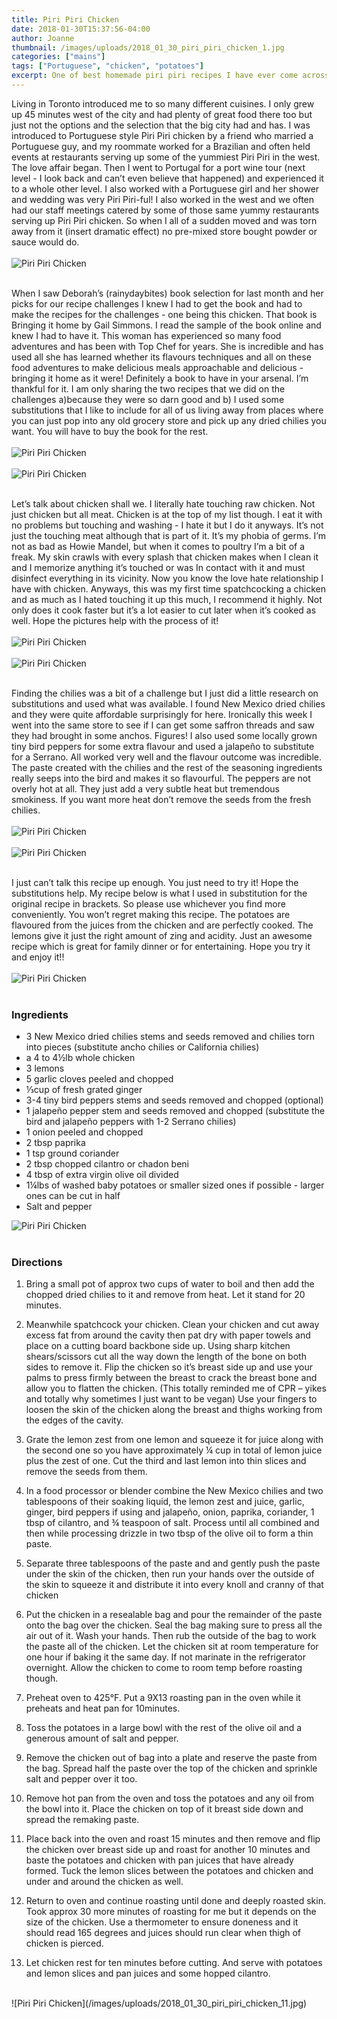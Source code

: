 ```yaml
---
title: Piri Piri Chicken
date: 2018-01-30T15:37:56-04:00
author: Joanne
thumbnail: /images/uploads/2018_01_30_piri_piri_chicken_1.jpg
categories: ["mains"]
tags: ["Portuguese", "chicken", "potatoes"]
excerpt: One of best homemade piri piri recipes I have ever come across
---
```


Living in Toronto introduced me to so many different cuisines. I only grew up 45 minutes west of the city and had plenty of great food there too but just not the options and the selection that the big city had and has. I was introduced to Portuguese style Piri Piri chicken by a friend who married a Portuguese guy, and my roommate worked for a Brazilian and often held events at restaurants serving up some of the yummiest Piri Piri in the west.  The love affair began.  Then I went to Portugal for a port wine tour (next level - I look back and can’t even believe that happened) and experienced it to a whole other level. I also worked with a Portuguese girl and her shower and wedding was very Piri Piri-ful! I also worked in the west and we often had our staff meetings catered by some of those same yummy restaurants serving up Piri Piri chicken. So when I all of a sudden moved and was torn away from it (insert dramatic effect) no pre-mixed store bought powder or sauce would do.
<br>
<br>
![Piri Piri Chicken](/images/uploads/2018_01_30_piri_piri_chicken_2.jpg)
<br>
<br>

When I saw Deborah’s (rainydaybites) book selection for last month and her picks for our recipe challenges I knew I had to get the book and had to make the recipes for the challenges - one being this chicken. That book is  Bringing it home by Gail Simmons.  I read the sample of the book online and knew I had to have it.  This woman has experienced so many food adventures and has been with Top Chef for years. She is incredible and has used all she has learned whether its flavours techniques and all on these food adventures to make delicious meals approachable and delicious - bringing it home as it were! Definitely a book to have in your arsenal. I’m thankful for it. I am only sharing the two recipes that we did on the challenges a)because they were so darn good and b) I used some substitutions that I like to include for all of us living away from places where you can just pop into any old grocery store and pick up any dried chilies you want. You will have to buy the book for the rest.
<br>
<br>
![Piri Piri Chicken](/images/uploads/2018_01_30_piri_piri_chicken_3.jpg)
<br>
<br>
![Piri Piri Chicken](/images/uploads/2018_01_30_piri_piri_chicken_4.jpg)
<br>
<br>

Let’s talk about chicken shall we. I literally hate touching raw chicken. Not just chicken but all meat. Chicken is at the top of my list though. I eat it with no problems but touching and washing - I hate it but I do it anyways. It’s not just the touching meat although that is part of it. It’s my phobia of germs.  I’m not as bad as Howie Mandel, but when it comes to poultry I’m a bit of a freak. My skin crawls with every splash that chicken makes when I clean it and I memorize anything it’s touched or was In contact with it and must disinfect everything in its vicinity.  Now you know the love hate relationship I have with chicken. Anyways, this was my first time spatchcocking a chicken and as much as I hated touching it up this much, I recommend it highly.  Not only does it cook faster but it’s a lot easier to cut later when it’s cooked as well. Hope the pictures help with the process of it!
<br>
<br>
![Piri Piri Chicken](/images/uploads/2018_01_30_piri_piri_chicken_5.jpg)
<br>
<br>
![Piri Piri Chicken](/images/uploads/2018_01_30_piri_piri_chicken_6.jpg)
<br>
<br>

Finding the chilies was a bit of a challenge but I just did a little research on substitutions and used what was available. I found New Mexico dried chilies and they were quite affordable surprisingly for here. Ironically this week I went into the same store to see if I can get some saffron threads and saw they had brought in some anchos. Figures! I also used some locally grown tiny bird peppers for some extra flavour and used a jalapeño to substitute for a Serrano. All worked very well and the flavour outcome was incredible. The paste created with the chilies and the rest of the seasoning ingredients really seeps into the bird and makes it so flavourful. The peppers are not overly hot at all.  They just add a very subtle heat but tremendous smokiness. If you want more heat don’t remove the seeds from the fresh chilies.
<br>
<br>
![Piri Piri Chicken](/images/uploads/2018_01_30_piri_piri_chicken_7.jpg)
<br>
<br>
![Piri Piri Chicken](/images/uploads/2018_01_30_piri_piri_chicken_8.jpg)
<br>
<br>

I just can’t talk this recipe up enough.  You just need to try it! Hope the substitutions help.  My recipe below is what I used in substitution for the original recipe in brackets. So please use whichever you find more conveniently. You won’t regret making this recipe.  The potatoes are flavoured from the juices from the chicken and are perfectly cooked. The lemons give it just the right amount of zing and acidity. Just an awesome recipe which is great for family dinner or for entertaining. Hope you try it and enjoy it!!
<br>
<br>
![Piri Piri Chicken](/images/uploads/2018_01_30_piri_piri_chicken_9.jpg)
<br>
<br>

### Ingredients

* 3 New Mexico dried chilies stems and seeds removed and chilies torn into pieces (substitute ancho chilies or California chilies)
* a 4 to 4&frac12;lb whole chicken
* 3 lemons
* 5 garlic cloves peeled and chopped
* &frac13;cup of fresh grated ginger
* 3-4 tiny bird peppers stems and seeds removed and chopped (optional)
* 1 jalapeño pepper stem and seeds removed and chopped (substitute the bird and jalapeño peppers with 1-2 Serrano chilies)
* 1 onion peeled and chopped
* 2 tbsp paprika
* 1 tsp ground coriander
* 2 tbsp chopped cilantro or chadon beni
* 4 tbsp of extra virgin olive oil divided
* 1&frac14;lbs of washed baby potatoes or smaller sized ones if possible - larger ones can be cut in half
* Salt and pepper  

![Piri Piri Chicken](/images/uploads/2018_01_30_piri_piri_chicken_10.jpg)
<br>
<br>

### Directions

1. Bring a small pot of approx two cups of water to boil and then add the chopped dried chilies to it and remove from heat.  Let it stand for 20 minutes.

1. Meanwhile spatchcock your chicken. Clean your chicken and cut away excess fat from around the cavity then pat dry with paper towels and place on a cutting board backbone side up. Using sharp kitchen shears/scissors cut all the way down the length of the bone on both sides to remove it. Flip the chicken so it’s breast side up and use your palms to press firmly between the breast to crack the breast bone and allow you to flatten the chicken. (This totally reminded me of CPR – yikes and totally why sometimes I just want to be vegan) Use your fingers to loosen the skin of the chicken along the breast and thighs working from the edges of the cavity.

1. Grate the lemon zest from one lemon and squeeze it for juice along with the second one so you have approximately &frac14; cup in total of lemon juice plus the zest of one. Cut the third and last lemon into thin slices and remove the seeds from them.

1. In a food processor or blender combine the New Mexico chilies and two tablespoons of their soaking liquid, the lemon zest and juice, garlic, ginger, bird peppers if using and jalapeño, onion, paprika, coriander, 1 tbsp of cilantro, and &frac34; teaspoon of salt. Process until all combined and then while processing drizzle in two tbsp of the olive oil to form a thin paste.

1. Separate three tablespoons of the paste and and gently push the paste under the skin of the chicken, then run your hands over the outside of the skin to squeeze it and distribute it into every knoll and cranny of that chicken

1. Put the chicken in a resealable bag and pour the remainder of the paste onto the bag over the chicken. Seal the bag making sure to press all the air out of it.  Wash your hands. Then rub the outside of the bag to work the paste all of the chicken. Let the chicken sit at room temperature for one hour if baking it the same day.  If not marinate in the refrigerator overnight. Allow the chicken to come to room temp before roasting though.

1. Preheat oven to 425&deg;F. Put a 9X13 roasting pan in the oven while it preheats and heat pan for 10minutes.

1. Toss the potatoes in a large bowl with the rest of the olive oil and a generous amount of salt and pepper.

1. Remove the chicken out of bag into a plate and reserve the paste from the bag.  Spread half the paste over the top of the chicken and sprinkle salt and pepper over it too.

1. Remove hot pan from  the oven and toss the potatoes and any oil from the bowl into it. Place the chicken on top of it breast side down and spread the remaking paste.

1. Place back into the oven and roast 15 minutes and then remove and flip the chicken over breast side up and roast for another 10 minutes and baste the potatoes and chicken with pan juices that have already formed. Tuck the lemon slices between the potatoes and chicken and under and around the chicken as well.

1. Return to oven and continue roasting until done and deeply roasted skin. Took approx 30 more minutes of roasting for me but it depends on the size of the chicken. Use a thermometer to ensure doneness and it should read 165 degrees and juices should run clear when thigh of chicken is pierced.

1. Let chicken rest for ten minutes before cutting. And serve with potatoes and lemon slices and pan juices and some hopped cilantro.

<br>
![Piri Piri Chicken](/images/uploads/2018_01_30_piri_piri_chicken_11.jpg)
